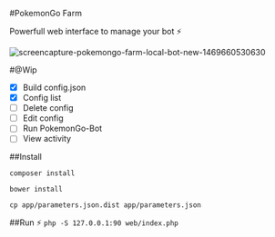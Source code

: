 
#PokemonGo Farm

Powerfull web interface to manage your bot ⚡️

![screencapture-pokemongo-farm-local-bot-new-1469660530630](https://cloud.githubusercontent.com/assets/5167596/17195603/0232120a-545f-11e6-9e29-596713400f32.png)

#@Wip

- [x] Build config.json
- [x] Config list
- [ ] Delete config
- [ ] Edit config
- [ ] Run PokemonGo-Bot
- [ ] View activity

##Install 

`composer install`

`bower install`

`cp app/parameters.json.dist app/parameters.json`

##Run ⚡️
`php -S 127.0.0.1:90 web/index.php`